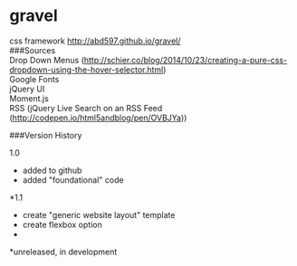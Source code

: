 # gravel

css framework
http://abd597.github.io/gravel/  
###Sources  
Drop Down Menus (http://schier.co/blog/2014/10/23/creating-a-pure-css-dropdown-using-the-hover-selector.html)  
Google Fonts  
jQuery UI  
Moment.js  
RSS (jQuery Live Search on an RSS Feed (http://codepen.io/html5andblog/pen/OVBJYa))  

###Version History

1.0
- added to github
- added "foundational" code

*1.1
- create "generic website layout" template
- create flexbox option
- 

*unreleased, in development
